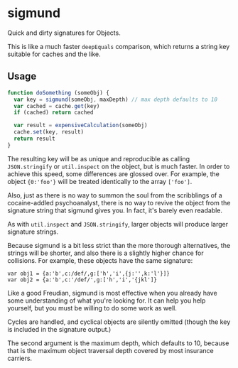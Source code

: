 # sigmund

Quick and dirty signatures for Objects.

This is like a much faster `deepEquals` comparison, which returns a
string key suitable for caches and the like.


















































<extoc></extoc>

## Usage

```javascript
function doSomething (someObj) {
  var key = sigmund(someObj, maxDepth) // max depth defaults to 10
  var cached = cache.get(key)
  if (cached) return cached

  var result = expensiveCalculation(someObj)
  cache.set(key, result)
  return result
}
```

The resulting key will be as unique and reproducible as calling
`JSON.stringify` or `util.inspect` on the object, but is much faster.
In order to achieve this speed, some differences are glossed over.
For example, the object `{0:'foo'}` will be treated identically to the
array `['foo']`.

Also, just as there is no way to summon the soul from the scribblings
of a cocaine-addled psychoanalyst, there is no way to revive the object
from the signature string that sigmund gives you.  In fact, it's
barely even readable.

As with `util.inspect` and `JSON.stringify`, larger objects will
produce larger signature strings.

Because sigmund is a bit less strict than the more thorough
alternatives, the strings will be shorter, and also there is a
slightly higher chance for collisions.  For example, these objects
have the same signature:

    var obj1 = {a:'b',c:/def/,g:['h','i',{j:'',k:'l'}]}
    var obj2 = {a:'b',c:'/def/',g:['h','i','{jkl']}

Like a good Freudian, sigmund is most effective when you already have
some understanding of what you're looking for.  It can help you help
yourself, but you must be willing to do some work as well.

Cycles are handled, and cyclical objects are silently omitted (though
the key is included in the signature output.)

The second argument is the maximum depth, which defaults to 10,
because that is the maximum object traversal depth covered by most
insurance carriers.
